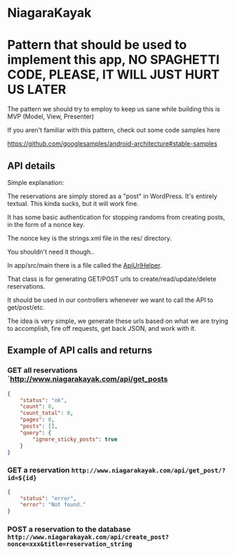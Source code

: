 # NiagaraKayak

# Pattern that should be used to implement this app, NO SPAGHETTI CODE, PLEASE, IT WILL JUST HURT US LATER

The pattern we should try to employ to keep us sane while building this is MVP (Model, View, Presenter)

If you aren't familiar with this pattern, check out some code samples here

https://github.com/googlesamples/android-architecture#stable-samples

## API details

Simple explanation:

The reservations are simply stored as a "post" in WordPress. It's entirely textual.
This kinda sucks, but it will work fine.

It has some basic authentication for stopping randoms from creating posts, in the form of a nonce key.

The nonce key is the strings.xml file in the res/ directory. 

You shouldn't need it though..

In app/src/main there is a file called the [ApiUrlHelper](https://github.com/justcarthy/NiagaraKayak/blob/master/NiagaraKayakApp/app/src/main/java/com/niagarakayak/niagarakayakapp/Utility/ApiUrlHelper.java).

That class is for generating GET/POST urls to create/read/update/delete reservations.

It should be used in our controllers whenever we want to call the API to get/post/etc.

The idea is very simple, we generate these urls based on what we are trying to accomplish, fire off requests, get back JSON, and work with it.

## Example of API calls and returns

### GET all reservations `http://www.niagarakayak.com/api/get_posts

```json
{
	"status": "ok",
	"count": 0,
	"count_total": 0,
	"pages": 0,
	"posts": [],
	"query": {
		"ignore_sticky_posts": true
	}
}
```

### GET a reservation `http://www.niagarakayak.com/api/get_post/?id=${id}`


```json
{
	"status": "error",
	"error": "Not found."
}
```


### POST a reservation to the database `http://www.niagarakayak.com/api/create_post?nonce=xxx&title=reservation_string`

